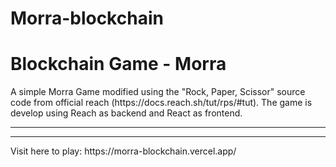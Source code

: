 # Morra-blockchain
<h1>Blockchain Game - Morra</h1>
A simple Morra Game modified using the "Rock, Paper, Scissor" source code from official reach (https://docs.reach.sh/tut/rps/#tut).
The game is develop using Reach as backend and React as frontend.
<hr />
<hr />
Visit here to play: https://morra-blockchain.vercel.app/
